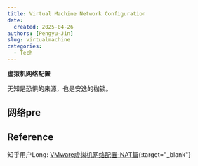 ```yaml
---
title: Virtual Machine Network Configuration
date: 
  created: 2025-04-26
authors: [Pengyu-Jin]
slug: virtualmachine 
categories:
  - Tech
---
```



**虚拟机网络配置**

无知是恐惧的来源，也是安逸的枷锁。

<!-- more -->

## 网络pre

## Reference

知乎用户Long: [VMware虚拟机网络配置-NAT篇](https://zhuanlan.zhihu.com/p/130984945){:target="_blank"}